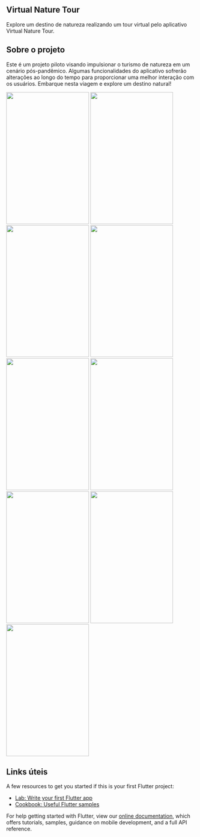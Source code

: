 ## Virtual Nature Tour
Explore um destino de natureza realizando um tour virtual pelo aplicativo Virtual Nature Tour.

## Sobre o projeto

Este é um projeto piloto visando impulsionar o turismo de natureza em um cenário pós-pandêmico. Algumas funcionalidades do aplicativo sofrerão alterações ao longo do tempo para proporcionar uma melhor interação com os usuários. Embarque nesta viagem e explore um destino natural!

<div style="display: inline-block">
<img src="https://user-images.githubusercontent.com/102529232/178161265-3ce8bf9e-f8e6-49af-818a-15429cba9201.gif" width="220" height="350"/> 
<img src="https://user-images.githubusercontent.com/102529232/178161447-473c61c9-532d-497b-b072-73eb3c211812.gif" width="220" height="350"/>
<img src="https://user-images.githubusercontent.com/102529232/178164591-5415921d-d54b-427c-9a7f-56cecaa89a4d.gif" width="220" height="350"/>
<img src="https://user-images.githubusercontent.com/102529232/178164602-858b5613-5c64-4771-ae4c-8c3d75ddefad.gif" width="220" height="350"/>
<img src="https://user-images.githubusercontent.com/102529232/178164610-8841e81e-709d-464c-8e1f-305f6014c00c.gif" width="220" height="350"/>
<img src="https://user-images.githubusercontent.com/102529232/178164621-6fe556f7-b996-4b66-ba77-bf291018c17c.gif" width="220" height="350"/>
<img src="https://user-images.githubusercontent.com/102529232/178164627-87f1ede8-086c-41f9-bc0b-dcc864b6d87b.gif" width="220" height="350"/>
<img src="https://user-images.githubusercontent.com/102529232/178164630-8e709805-0d54-42ef-8cb0-41aa2f72edba.gif" width="220" height="350"/>
<img src="https://user-images.githubusercontent.com/102529232/178167694-10da894c-1bbd-44fa-a69b-f92ae30583b5.gif" width="220" height="350"/>
</div>

## Links úteis

A few resources to get you started if this is your first Flutter project:

- [Lab: Write your first Flutter app](https://flutter.dev/docs/get-started/codelab)
- [Cookbook: Useful Flutter samples](https://flutter.dev/docs/cookbook)

For help getting started with Flutter, view our
[online documentation](https://flutter.dev/docs), which offers tutorials,
samples, guidance on mobile development, and a full API reference.
